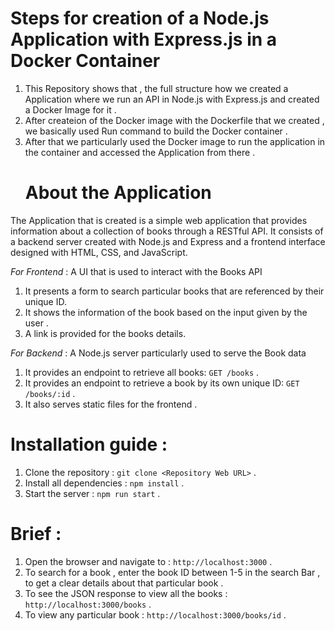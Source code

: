 # Steps for creation of a Node.js Application with Express.js in a Docker Container 
1. This Repository shows that , the full structure how we created a Application where we run an API in Node.js with Express.js and created a Docker Image for it . 
2. After createion of the Docker image with the Dockerfile that we created , we basically used Run command to build the Docker container . 
3. After that we particularly used the Docker image to run the application in the container and accessed the Application from there .
   # About the Application 
The Application that is created is a simple web application that provides information about a collection of books through a RESTful API. It consists of a backend server created with Node.js and Express and a frontend interface designed with HTML, CSS, and JavaScript.

*For Frontend* : A UI that is used to interact with the Books API
  1. It presents a form to search particular books that are referenced by their unique ID.
  2. It shows the information of the book based on the input given by the user .
  3. A link is provided for the books details.

*For Backend* : A Node.js server particularly used to serve the Book data
  1. It provides an endpoint to retrieve all books: `GET /books` . 
  2. It provides an endpoint to retrieve a book by its own unique ID: `GET /books/:id` .
  3. It also serves static files for the frontend .

# Installation guide :
  1. Clone the repository : `git clone <Repository Web URL>` .
  2. Install all dependencies : `npm install` .
  3. Start the server : `npm run start` .

# Brief :
  1. Open the browser and navigate to : `http://localhost:3000` .
  2. To search for a book , enter the book ID between 1-5 in the search Bar , to get a clear details about that particular book .
  3. To see the JSON response to view all the books : `http://localhost:3000/books` .
  4. To view any particular book : `http://localhost:3000/books/id` .
